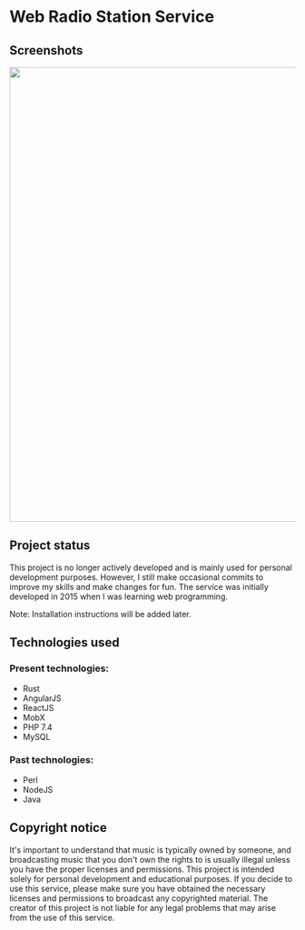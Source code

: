 # Web Radio Station Service

## Screenshots

<image width=800 src="https://user-images.githubusercontent.com/8050895/234032612-587bf1f8-63b8-4bd3-b252-34577776759d.png" />

## Project status

This project is no longer actively developed and is mainly used for personal development purposes. However, I still make occasional commits to improve my skills and make changes for fun. The service was initially developed in 2015 when I was learning web programming.

Note: Installation instructions will be added later.

## Technologies used

### Present technologies:
- Rust
- AngularJS
- ReactJS
- MobX
- PHP 7.4
- MySQL

### Past technologies:
- Perl
- NodeJS
- Java

## Copyright notice

It's important to understand that music is typically owned by someone, and broadcasting music that you don't own the rights to is usually illegal unless you have the proper licenses and permissions. This project is intended solely for personal development and educational purposes. If you decide to use this service, please make sure you have obtained the necessary licenses and permissions to broadcast any copyrighted material. The creator of this project is not liable for any legal problems that may arise from the use of this service.
